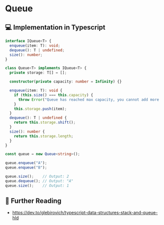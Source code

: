# Queue

## 💻 Implementation in Typescript

```ts
interface IQueue<T> {
  enqueue(item: T): void;
  dequeue(): T | undefined;
  size(): number;
}

class Queue<T> implements IQueue<T> {
  private storage: T[] = [];

  constructor(private capacity: number = Infinity) {}

  enqueue(item: T): void {
    if (this.size() === this.capacity) {
      throw Error("Queue has reached max capacity, you cannot add more items");
    }
    this.storage.push(item);
  }
  dequeue(): T | undefined {
    return this.storage.shift();
  }
  size(): number {
    return this.storage.length;
  }
}

const queue = new Queue<string>();

queue.enqueue("A");
queue.enqueue("B");

queue.size();    // Output: 2
queue.dequeue(); // Output: "A"
queue.size();    // Output: 1
```

## 🔗 Further Reading

* https://dev.to/glebirovich/typescript-data-structures-stack-and-queue-hld